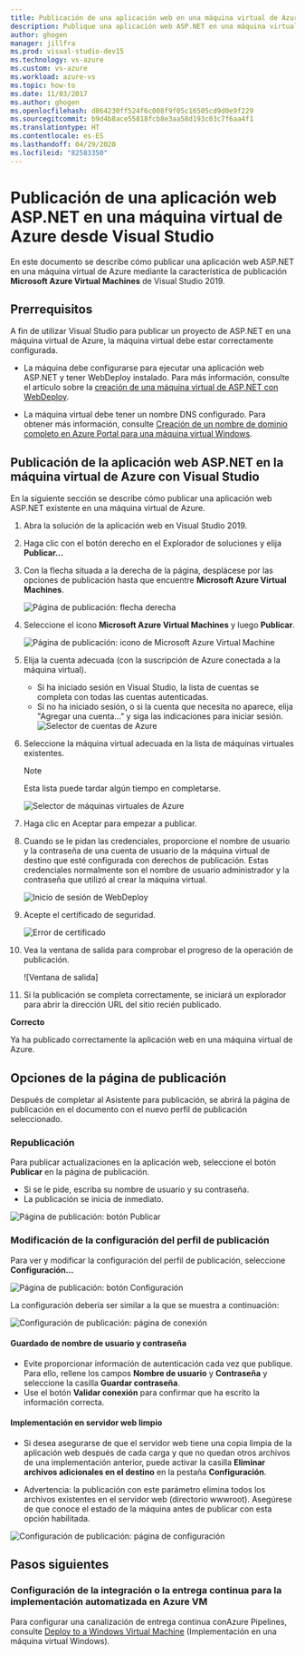 ```yaml
---
title: Publicación de una aplicación web en una máquina virtual de Azure desde Visual Studio
description: Publique una aplicación web ASP.NET en una máquina virtual de Azure desde Visual Studio.
author: ghogen
manager: jillfra
ms.prod: visual-studio-dev15
ms.technology: vs-azure
ms.custom: vs-azure
ms.workload: azure-vs
ms.topic: how-to
ms.date: 11/03/2017
ms.author: ghogen
ms.openlocfilehash: d864230ff524f6c008f9f05c16505cd9d0e9f229
ms.sourcegitcommit: b9d4b8ace55818fcb8e3aa58d193c03c7f6aa4f1
ms.translationtype: HT
ms.contentlocale: es-ES
ms.lasthandoff: 04/29/2020
ms.locfileid: "82583350"
---
```

# <a name="publish-an-aspnet-web-app-to-an-azure-vm-from-visual-studio"></a>Publicación de una aplicación web ASP.NET en una máquina virtual de Azure desde Visual Studio

En este documento se describe cómo publicar una aplicación web ASP.NET en una máquina virtual de Azure mediante la característica de publicación **Microsoft Azure Virtual Machines** de Visual Studio 2019.  

## <a name="prerequisites"></a>Prerrequisitos
A fin de utilizar Visual Studio para publicar un proyecto de ASP.NET en una máquina virtual de Azure, la máquina virtual debe estar correctamente configurada.

- La máquina debe configurarse para ejecutar una aplicación web ASP.NET y tener WebDeploy instalado. Para más información, consulte el artículo sobre la [creación de una máquina virtual de ASP.NET con WebDeploy](https://github.com/aspnet/Tooling/blob/AspNetVMs/docs/create-asp-net-vm-with-webdeploy.md).

- La máquina virtual debe tener un nombre DNS configurado. Para obtener más información, consulte [Creación de un nombre de dominio completo en Azure Portal para una máquina virtual Windows](portal-create-fqdn.md).

## <a name="publish-your-aspnet-web-app-to-the-azure-vm-using-visual-studio"></a>Publicación de la aplicación web ASP.NET en la máquina virtual de Azure con Visual Studio
En la siguiente sección se describe cómo publicar una aplicación web ASP.NET existente en una máquina virtual de Azure.

1. Abra la solución de la aplicación web en Visual Studio 2019.
2. Haga clic con el botón derecho en el Explorador de soluciones y elija **Publicar...**
3. Con la flecha situada a la derecha de la página, desplácese por las opciones de publicación hasta que encuentre **Microsoft Azure Virtual Machines**.  

   ![Página de publicación: flecha derecha]

4. Seleccione el icono **Microsoft Azure Virtual Machines** y luego **Publicar**.

   ![Página de publicación: icono de Microsoft Azure Virtual Machine]

5. Elija la cuenta adecuada (con la suscripción de Azure conectada a la máquina virtual).  
   - Si ha iniciado sesión en Visual Studio, la lista de cuentas se completa con todas las cuentas autenticadas.  
   - Si no ha iniciado sesión, o si la cuenta que necesita no aparece, elija "Agregar una cuenta..." y siga las indicaciones para iniciar sesión.  
   ![Selector de cuentas de Azure]  

6. Seleccione la máquina virtual adecuada en la lista de máquinas virtuales existentes.

   > [!Note]
   > Esta lista puede tardar algún tiempo en completarse.

   ![Selector de máquinas virtuales de Azure]

7. Haga clic en Aceptar para empezar a publicar.

8. Cuando se le pidan las credenciales, proporcione el nombre de usuario y la contraseña de una cuenta de usuario de la máquina virtual de destino que esté configurada con derechos de publicación. Estas credenciales normalmente son el nombre de usuario administrador y la contraseña que utilizó al crear la máquina virtual.  

   ![Inicio de sesión de WebDeploy]

9. Acepte el certificado de seguridad.

   ![Error de certificado]

10. Vea la ventana de salida para comprobar el progreso de la operación de publicación.

    ![Ventana de salida]

11. Si la publicación se completa correctamente, se iniciará un explorador para abrir la dirección URL del sitio recién publicado.

**Correcto**

Ya ha publicado correctamente la aplicación web en una máquina virtual de Azure.

## <a name="publish-page-options"></a>Opciones de la página de publicación

Después de completar al Asistente para publicación, se abrirá la página de publicación en el documento con el nuevo perfil de publicación seleccionado.

### <a name="re-publish"></a>Republicación

Para publicar actualizaciones en la aplicación web, seleccione el botón **Publicar** en la página de publicación.  
- Si se le pide, escriba su nombre de usuario y su contraseña.  
- La publicación se inicia de inmediato.

![Página de publicación: botón Publicar]

### <a name="modify-publish-profile-settings"></a>Modificación de la configuración del perfil de publicación

Para ver y modificar la configuración del perfil de publicación, seleccione **Configuración...**  

![Página de publicación: botón Configuración]

La configuración debería ser similar a la que se muestra a continuación:  

![Configuración de publicación: página de conexión]

#### <a name="save-user-name-and-password"></a>Guardado de nombre de usuario y contraseña
- Evite proporcionar información de autenticación cada vez que publique. Para ello, rellene los campos **Nombre de usuario** y **Contraseña** y seleccione la casilla **Guardar contraseña**.
- Use el botón **Validar conexión** para confirmar que ha escrito la información correcta.

#### <a name="deploy-to-clean-web-server"></a>Implementación en servidor web limpio

- Si desea asegurarse de que el servidor web tiene una copia limpia de la aplicación web después de cada carga y que no quedan otros archivos de una implementación anterior, puede activar la casilla **Eliminar archivos adicionales en el destino** en la pestaña **Configuración**.

- Advertencia: la publicación con este parámetro elimina todos los archivos existentes en el servidor web (directorio wwwroot). Asegúrese de que conoce el estado de la máquina antes de publicar con esta opción habilitada. 

![Configuración de publicación: página de configuración]

## <a name="next-steps"></a>Pasos siguientes

### <a name="set-up-cicd-for-automated-deployment-to-azure-vm"></a>Configuración de la integración o la entrega continua para la implementación automatizada en Azure VM

Para configurar una canalización de entrega continua conAzure Pipelines, consulte [Deploy to a Windows Virtual Machine](https://docs.microsoft.com/vsts/build-release/apps/cd/deploy-webdeploy-iis-deploygroups) (Implementación en una máquina virtual Windows).

[VM Overview - DNS Name]: ../../../includes/media/publish-web-app-from-visual-studio/VMOverviewDNSName.png
[IP Address Config - DNS Name]: ../../../includes/media/publish-web-app-from-visual-studio/IPAddressConfigDNSName.png
[VM Overview - DNS Configured]: ../../../includes/media/publish-web-app-from-visual-studio/VMOverviewDNSConfigured.png
[Página de publicación: flecha derecha]: ../../../includes/media/publish-web-app-from-visual-studio/PublishPageRightArrow.png
[Página de publicación: icono de Microsoft Azure Virtual Machine]: ../../../includes/media/publish-web-app-from-visual-studio/PublishPageMicrosoftAzureVirtualMachineIcon.png
[Selector de cuentas de Azure]: ../../../includes/media/publish-web-app-from-visual-studio/ChooseVM-SelectAccount.png
[Selector de máquinas virtuales de Azure]: ../../../includes/media/publish-web-app-from-visual-studio/ChooseVM-SelectVM.png
[Inicio de sesión de WebDeploy]: ../../../includes/media/publish-web-app-from-visual-studio/WebDeployLogin.png
[Error de certificado]: ../../../includes/media/publish-web-app-from-visual-studio/CertificateError.png
[Ventana Salida]: ../../../includes/media/publish-web-app-from-visual-studio/OutputWindow.png
[Página de publicación: botón Publicar]: ../../../includes/media/publish-web-app-from-visual-studio/PublishPagePublishButton.png
[Página de publicación: botón Configuración]: ../../../includes/media/publish-web-app-from-visual-studio/PublishPageSettingsButton.png
[Configuración de publicación: página de conexión]: ../../../includes/media/publish-web-app-from-visual-studio/PublishSettingsConnectionPage.png
[Configuración de publicación: página de configuración]: ../../../includes/media/publish-web-app-from-visual-studio/PublishSettingsSettingsPage.png
